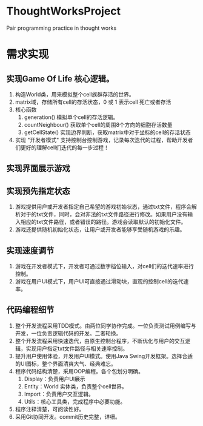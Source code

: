 # ThoughtWorksProject
Pair programming practice in thought works

# 需求实现
## 实现Game Of Life 核心逻辑。
1. 构造World类，用来模拟整个cell族群存活的世界。
2. matrix域，存储所有cell的存活状态，0 或 1 表示cell 死亡或者存活
3. 核心函数
    1. generation() 模拟单个cell的存活逻辑。
    2. countNeighbour() 获取单个cell的周围8个方向的细胞存活数量
    3. getCellState() 实现边界判断，获取matrix中对于坐标的cell的存活状态
4. 实现 "开发者模式" 支持控制台控制游戏，记录每次迭代的过程，帮助开发者们更好的理解cell们迭代的每一步过程！

## 实现界面展示游戏

## 实现预先指定状态
1. 游戏提供用户或开发者指定自己希望的游戏初始状态，通过txt文件，程序会解析对于的txt文件，同时，会对非法的txt文件路径进行修改。如果用户没有输入相应的txt文件路径，或者错误的路径。游戏会读取默认的初始化文件。
2. 游戏还提供随机初始化状态，让用户或开发者能够享受随机游戏的乐趣。

## 实现速度调节
1. 游戏在开发者模式下，开发者可通过数字档位输入，对cell们的迭代速率进行控制。
2. 游戏在用户UI模式下，用户UI可直接通过滑动块，直观的控制cell的迭代速率。

## 代码编程细节
1. 整个开发流程采用TDD模式。由两位同学协作完成。一位负责测试用例编写与开发，一位负责逻辑代码的开发。二者轮换。
2. 整个开发流程采用快速迭代，由原生控制台程序，不断优化与用户的交互逻辑，实现用户指定txt文件路径与相关速率控制。
3. 提升用户使用体验，开发用户UI模式。使用Java Swing开发框架。选择合适的UI图标，整个界面清爽大气、经典难忘。
4. 程序代码结构清楚，采用OOP编程。各个包划分明确。
    1. Display：负责用户UI展示
    2. Entity：World 实体类，负责整个cell世界。
    3. Import：负责用户交互逻辑。
    4. Utils：核心工具类，完成程序中必要功能。
5. 程序注释清楚，可阅读性好。
6. 采用Git协同开发。commit历史完整，详细。